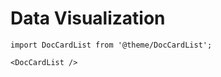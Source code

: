 # Data Visualization

```mdx-code-block
import DocCardList from '@theme/DocCardList';

<DocCardList />
```
